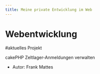 ```yaml
---
title: Meine private Entwicklung im Web
---
```


Webentwicklung
==============

#aktuelles Projekt

cakePHP Zeltlager-Anmeldungen verwalten

- Autor: Frank Mattes
